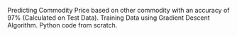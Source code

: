 Predicting Commodity Price based on other commodity with an accuracy of 97% (Calculated on Test Data).
Training Data using Gradient Descent Algorithm.
Python code from scratch.
